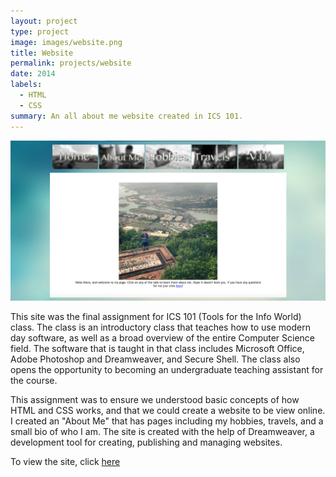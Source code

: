 ```yaml
---
layout: project
type: project
image: images/website.png
title: Website
permalink: projects/website
date: 2014
labels:
  - HTML
  - CSS
summary: An all about me website created in ICS 101.
---
```


<img class="ui floated rounded image" src="../images/website-2.png">

This site was the final assignment for ICS 101 (Tools for the Info World) class.  The class is an introductory class that teaches how to use modern day software, as well as a broad overview of the entire Computer Science field.  The software that is taught in that class includes Microsoft Office, Adobe Photoshop and Dreamweaver, and Secure Shell.  The class also opens the opportunity to becoming an undergraduate teaching assistant for the course.

This assignment was to ensure we understood basic concepts of how HTML and CSS works, and that we could create a website to be view online.  I created an "About Me" that has pages including my hobbies, travels, and a small bio of who I am.  The site is created with the help of Dreamweaver, a development tool for creating, publishing and managing websites.

To view the site, click [here](http://www2.hawaii.edu/~kylebali/me/)
